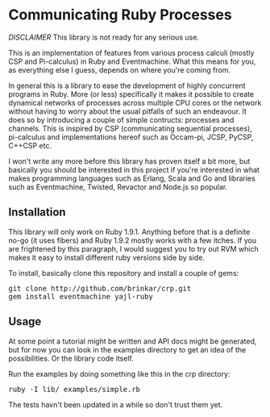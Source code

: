 Communicating Ruby Processes
============================

*DISCLAIMER* This library is not ready for any serious use.

This is an implementation of features from various process calculi (mostly CSP and Pi-calculus) in Ruby and Eventmachine. What this means for you, as everything else I guess, depends on where you're coming from.

In general this is a library to ease the development of highly concurrent programs in Ruby. More (or less) specifically it makes it possible to create dynamical networks of processes across multiple CPU cores or the network without having to worry about the usual pitfalls of such an endeavour. It does so by introducing a couple of simple contructs: processes and channels. This is inspired by CSP (communicating sequential processes), pi-calculus and implementations hereof such as Occam-pi, JCSP, PyCSP, C++CSP etc.

I won't write any more before this library has proven itself a bit more, but basically you should be interested in this project if you're interested in what makes programming languages such as Erlang, Scala and Go and libraries such as Eventmachine, Twisted, Revactor and Node.js so popular.

Installation
------------

This library will only work on Ruby 1.9.1. Anything before that is a definite no-go (it uses fibers) and Ruby 1.9.2 mostly works with a few itches. If you are frightened by this paragraph, I would suggest you to try out RVM which makes it easy to install different ruby versions side by side.

To install, basically clone this repository and install a couple of gems:
<pre>
git clone http://github.com/brinkar/crp.git
gem install eventmachine yajl-ruby
</pre>

Usage
-----

At some point a tutorial might be written and API docs might be generated, but for now you can look in the examples directory to get an idea of the possibilities. Or the library code itself.

Run the examples by doing something like this in the crp directory:
<pre>
ruby -I lib/ examples/simple.rb
</pre>

The tests havn't been updated in a while so don't trust them yet.
